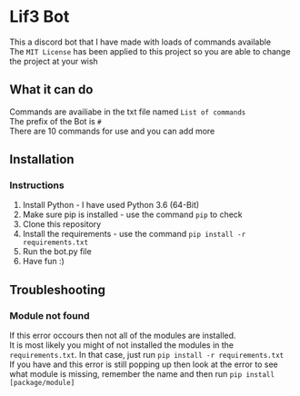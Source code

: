 # Lif3 Bot

This a discord bot that I have made with loads of commands available  
The `MIT License` has been applied to this project so you are able to change the project at your wish  

## What it can do  

Commands are availiabe in the txt file named `List of commands`  
The prefix of the Bot is `#`  
There are 10 commands for use and you can add more  

## Installation

### Instructions

1. Install Python - I have used Python 3.6 (64-Bit)
2. Make sure pip is installed - use the command `pip` to check
3. Clone this repository
4. Install the requirements - use the command `pip install -r requirements.txt`
5. Run the bot.py file
6. Have fun :)

## Troubleshooting

### Module not found

If this error occours then not all of the modules are installed.  
It is most likely you might of not installed the modules in the `requirements.txt`. In that case, just run `pip install -r requirements.txt`  
If you have and this error is still popping up then look at the error to see what module is missing, remember the name and then run `pip install [package/module]`